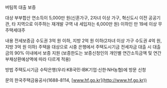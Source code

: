 버팀목 대출 보증

대상
 부부합산 연소득이 5,000만 원(신혼가구, 2자녀 이상 가구, 혁신도시 이전 공공기관, 타 지역으로 이주하는 재개발 구역 내 세입자는 6,000만 원) 이하인 만 19세 이상 무주택세대주

내용
 전세보증금 수도권 3억 원 이하, 지방 2억 원 이하(2자녀 이상 가구 수도권 4억 원, 지방 3억 원 이하) 주택을 대상으로 시중 은행에서 주택도시기금 전세자금 대출 시 대출금의 90% 이내에서 보증 지원 (보증한도는 보증신청인의 개인별 연간소득금액 및 연간부채상환예상액에 따라 다르게 적용)

방법
 주택도시기금 수탁은행(우리·KB국민·IBK기업·신한·NH농협)에 방문 신청

문의
 한국주택금융공사(1688-8114, [www.hf.go.kr](http://www.hf.go.kr))
